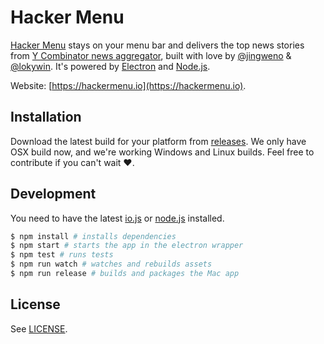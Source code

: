 # Hacker Menu

[Hacker Menu](https://hackermenu.io/) stays on your menu bar and delivers the top news stories from [Y Combinator news aggregator](https://news.ycombinator.com/),
built with love by [@jingweno](https://github.com/jingweno) & [@lokywin](https://github.com/lokywin). It's powered by [Electron](http://electron.atom.io/) and [Node.js](https://nodejs.org).

Website: [https://hackermenu.io](https://hackermenu.io).

## Installation

Download the latest build for your platform from [releases](https://github.com/jingweno/hacker-menu/releases). We only have OSX build now, and we're working Windows and Linux builds. Feel free to contribute if you can't wait :heart:.

## Development

You need to have the latest [io.js](https://iojs.org) or [node.js](https://nodejs.org/) installed.

```bash
$ npm install # installs dependencies
$ npm start # starts the app in the electron wrapper
$ npm test # runs tests
$ npm run watch # watches and rebuilds assets
$ npm run release # builds and packages the Mac app
```
## License

See [LICENSE](https://github.com/jingweno/hacker-menu/blob/master/LICENSE).
